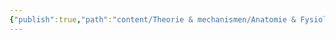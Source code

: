 ```yaml
---
{"publish":true,"path":"content/Theorie & mechanismen/Anatomie & Fysiologie/Amygdala.md","permalink":"/content/theorie-and-mechanismen/anatomie-and-fysiologie/amygdala/","title":"Amygdala","tags":["draft","Anatomie"]}
---
```


